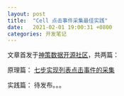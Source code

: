```yaml
---
layout: post
title:  "Cell 点击事件采集最佳实践"
date:   2021-02-01 19:00:31 +0800
categories: 开发笔记
---
```


文章首发于[神策数据开源社区](https://opensource.sensorsdata.cn/)，共两篇：

原理篇：
[七步实现列表点击事件的采集](https://mp.weixin.qq.com/s/aK8rN7NQ0N53yZ0YdvsbLg)

实践篇：
待发布。。。

[jekyll-docs]: https://jekyllrb.com/docs/home
[jekyll-gh]:   https://github.com/jekyll/jekyll
[jekyll-talk]: https://talk.jekyllrb.com/